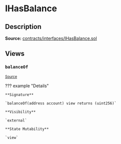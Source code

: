 # IHasBalance

## Description

**Source:** [contracts/interfaces/IHasBalance.sol](https://github.com/Synthetixio/synthetix/tree/v2.78.0-alpha/contracts/interfaces/IHasBalance.sol)

## Views

### `balanceOf`

<sub>[Source](https://github.com/Synthetixio/synthetix/tree/v2.78.0-alpha/contracts/interfaces/IHasBalance.sol#L6)</sub>

??? example "Details"

    **Signature**

    `balanceOf(address account) view returns (uint256)`

    **Visibility**

    `external`

    **State Mutability**

    `view`
